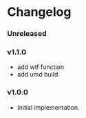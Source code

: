 # Changelog

### Unreleased

### v1.1.0

* add wtf function
* add umd build

### v1.0.0

 * Initial implementation.

